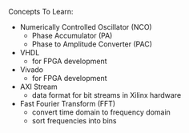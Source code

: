 Concepts To Learn:
- Numerically Controlled Oscillator (NCO)
	- Phase Accumulator (PA)
	- Phase to Amplitude Converter (PAC)
- VHDL
	- for FPGA development
- Vivado
	- for FPGA development
- AXI Stream
	- data format for bit streams in Xilinx hardware
- Fast Fourier Transform (FFT)
	- convert time domain to frequency domain
	- sort frequencies into bins